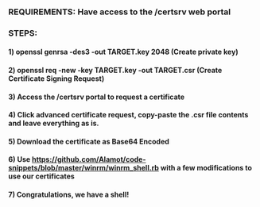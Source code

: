 ### REQUIREMENTS: Have access to the /certsrv web portal

### STEPS:

#### 1) openssl genrsa -des3 -out TARGET.key 2048 (Create private key)

#### 2) openssl req -new -key TARGET.key -out TARGET.csr (Create Certificate Signing Request)

#### 3) Access the /certsrv portal to request a certificate

#### 4) Click advanced certificate request, copy-paste the .csr file contents and leave everything as is.

#### 5) Download the certificate as Base64 Encoded

#### 6) Use https://github.com/Alamot/code-snippets/blob/master/winrm/winrm_shell.rb with a few modifications to use our certificates 

#### 7) Congratulations, we have a shell!

